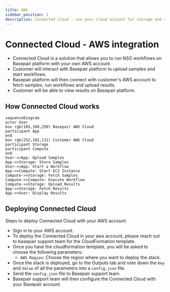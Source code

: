 ```yaml
---
title: AWS
sidebar_position: 1
description: Connected cloud - use your cloud account for storage and compute
---
```


# Connected Cloud - AWS integration

- Connected Cloud is a solution that allows you to run NSG workflows on Basepair platform with your own AWS account.
- Customer will interact with Basepair platform to upload samples and start workflows.
- Basepair platform will then connect with customer's AWS account to fetch samples, run workflows and upload results.
- Customer will be able to view results on Basepair platform.

## How Connected Cloud works

```mermaid
sequenceDiagram
actor User
box rgb(165,188,250) Basepair AWS Cloud
participant App
end
box rgb(252,192,131) Customer AWS Cloud
participant Storage
participant Compute
end
User->>App: Upload Samples
App->>Storage: Store Samples
User->>App: Start a Workflow
App->>Compute: Start EC2 Instance
Compute->>Storage: Fetch Samples
Compute->>Compute: Execute Workflow
Compute->>Storage: Upload Results
App->>Storage: Fetch Results
App->>User: Display Results
```

## Deploying Connected Cloud

Steps to deploy Connected Cloud with your AWS account:

- Sign in to your AWS account.
- To deploy the Connected Cloud in your aws account, please reach out to basepair support team for the CloudFormation template.
- Once you have the cloudformation template, you will be asked to choose the following parameters:
  - `AWS Region`: Choose the region where you want to deploy the stack.
- Once the stack is deployed, go to the Outputs tab and note down the `Key` and `Value` of all the parameters into a `config.json` file.
- Send the `config.json` file to Basepair support team.
- Basepair support team will then configure the Connected Cloud with your Basepair account.

